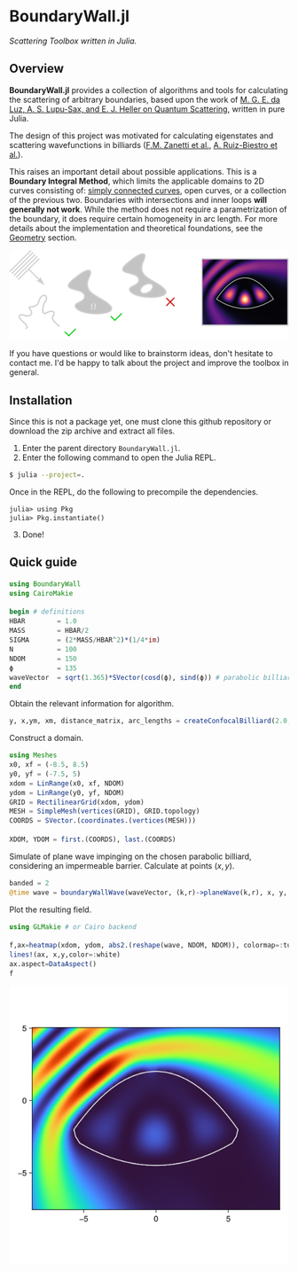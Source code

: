 # BoundaryWall.jl

*Scattering Toolbox written in Julia.*

## Overview

**BoundaryWall.jl** provides a collection of algorithms and tools for 
calculating the scattering of arbitrary boundaries, based upon the work of
[M. G. E. da Luz, A. S. Lupu-Sax, and E. J. Heller on Quantum Scattering](https://doi.org/10.1103/PhysRevE.56.2496), 
written in pure Julia.

The design of this project was motivated for calculating eigenstates 
and scattering wavefunctions in billiards ([F.M. Zanetti et al.](https://doi.org/10.1016/j.aop.2008.01.008), 
[A. Ruiz-Biestro et al.](https://doi.org/10.1103/PhysRevE.109.034203)).

This raises an important detail about possible applications. This is a **Boundary Integral Method**,
which limits the applicable domains to 2D curves consisting of: [simply 
connected curves](https://mathworld.wolfram.com/SimplyConnected.html), open curves, or a collection of the previous two. 
Boundaries with intersections and inner loops **will generally not work**.
While the method does not require a parametrization of the boundary, it
does require certain homogeneity in arc length. For more details about
the implementation and theoretical foundations, see the [Geometry](geometry.md)
section.

![Permissible shapes](docs/src/assets/drawing.svg)

If you have questions or would like to brainstorm ideas, don't hesitate 
to contact me. I'd be happy to talk about the project and improve the
toolbox in general.

## Installation

Since this is not a package yet, one must clone this github repository or download the zip archive and extract all files. 

1. Enter the parent directory `BoundaryWall.jl`.
2. Enter the following command to open the Julia REPL.

```sh
$ julia --project=.
```

Once in the REPL, do the following to precompile the dependencies.

```julia-repl
julia> using Pkg
julia> Pkg.instantiate()
```

3. Done! 

## Quick guide

```julia
using BoundaryWall
using CairoMakie

begin # definitions
HBAR        = 1.0
MASS        = HBAR/2
SIGMA       = (2*MASS/HBAR^2)*(1/4*im)
N           = 100
NDOM        = 150
ϕ           = 135
waveVector  = sqrt(1.365)*SVector(cosd(ϕ), sind(ϕ)) # parabolic billiard eigenstate
end
```

Obtain the relevant information for algorithm.

```julia
y, x,ym, xm, distance_matrix, arc_lengths = createConfocalBilliard(2.0, 3.0, N)
```

Construct a domain.

```julia
using Meshes
x0, xf = (-8.5, 8.5)
y0, yf = (-7.5, 5)
xdom = LinRange(x0, xf, NDOM)
ydom = LinRange(y0, yf, NDOM)
GRID = RectilinearGrid(xdom, ydom)
MESH = SimpleMesh(vertices(GRID), GRID.topology)
COORDS = SVector.(coordinates.(vertices(MESH)))

XDOM, YDOM = first.(COORDS), last.(COORDS)
```

Simulate of plane wave impinging on the chosen parabolic billiard, considering an impermeable barrier. Calculate at points $(x,y)$.
```julia
banded = 2
@time wave = boundaryWallWave(waveVector, (k,r)->planeWave(k,r), x, y, xm, ym, XDOM, YDOM, SIGMA, arc_lengths, distance_matrix, length(arc_lengths), N, banded, Inf);
```

Plot the resulting field.
```julia
using GLMakie # or Cairo backend

f,ax=heatmap(xdom, ydom, abs2.(reshape(wave, NDOM, NDOM)), colormap=:turbo)
lines!(ax, x,y,color=:white)
ax.aspect=DataAspect()
f
```
![Parabolic billiard](docs/src/assets/wave.png)
